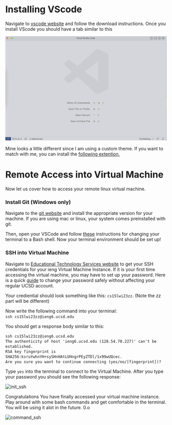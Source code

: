 # Installing VScode 

Navigate to [vscode website]( https://code.visualstudio.com/) and follow the download instructions. Once you install VScode you should have a tab similar to this 

![vscode](vscode_open.png)

Mine looks a little different since I am using a custom theme. If you want to match with me, you can install the [following extention.](https://marketplace.visualstudio.com/items?itemName=enkia.tokyo-night)


# Remote Access into Virtual Machine

Now let us cover how to access your remote linux virtual machine. 

### Install Git (Windows only)
Navigate to the [git website](https://git-scm.com/) and install the appropriate version for your machine. If you are using mac or linux, your system comes preinstalled with git.

Then, open your VSCode and follow [these](https://stackoverflow.com/questions/42606837/how-do-i-use-bash-on-windows-from-the-visual-studio-code-integrated-terminal/50527994#50527994) instructions for changing your terminal to a Bash shell. Now your terminal environment should be set up!

### SSH into Virtual Machine

Navigate to [Educational Technology Services website](https://sdacs.ucsd.edu/~icc/index.php) to get your SSH credentials for your ieng Virtual Machine Instance. If it is your first time accessing the virtual machine, you may have to set up your password. Here is a quick [guide](https://docs.google.com/document/d/1hs7CyQeh-MdUfM9uv99i8tqfneos6Y8bDU0uhn1wqho/edit) to change your password safely without affecting your regular UCSD account. 

Your crediential should look something like this: ```cs15lwi23zz```. (Note the zz part will be different) 

Now write the following command into your terminal: \
```ssh cs15lwi23zz@ieng6.ucsd.edu ```

You should get a response body similar to this: 
```
ssh cs15lwi23zz@ieng6.ucsd.edu
The authenticity of host 'ieng6.ucsd.edu (128.54.70.227)' can't be established.
RSA key fingerprint is SHA256:ksruYwhnYH+sySHnHAtLUHngrPEyZTDl/1x99wUQcec.
Are you sure you want to continue connecting (yes/no/[fingerprint])?  
```

Type ``` yes ``` into the terminal to connect to the Virtual Machine. After you type your password you should see the following response: 


![init_ssh](init_ssh.png)

Congratulations You have finally accessed your virtual machine instance. Play around with some bash commands and get comfortable in the terminal. You will be using it alot in the future. 0.o

![command_ssh](command_ssh.png)
